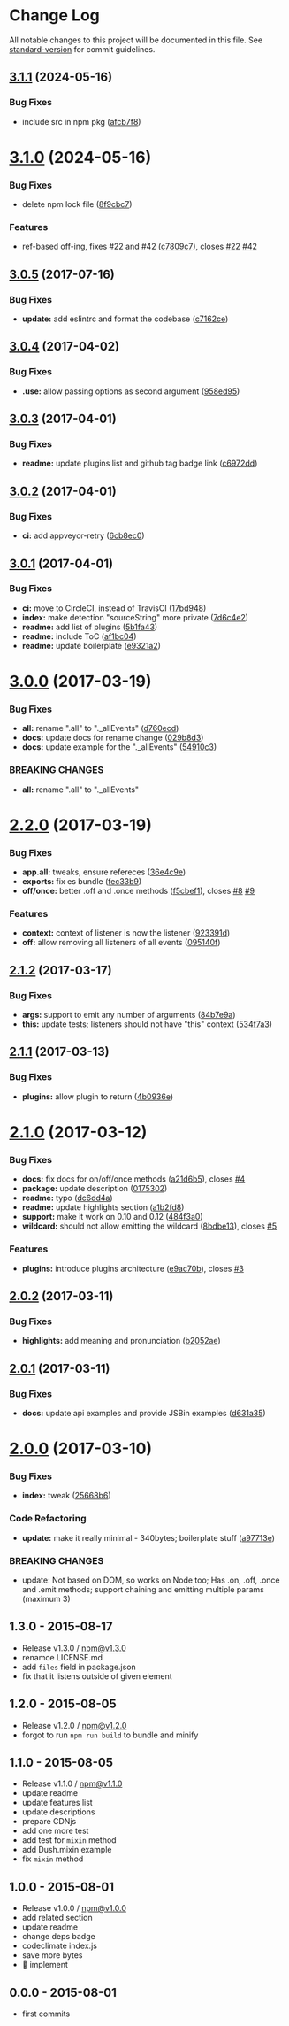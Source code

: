 # Change Log

All notable changes to this project will be documented in this file. See [standard-version](https://github.com/conventional-changelog/standard-version) for commit guidelines.

<a name="3.1.1"></a>
## [3.1.1](https://github.com/tunnckocore/dush/compare/v3.1.0...v3.1.1) (2024-05-16)


### Bug Fixes

* include src in npm pkg ([afcb7f8](https://github.com/tunnckocore/dush/commit/afcb7f8))



<a name="3.1.0"></a>
# [3.1.0](https://github.com/tunnckocore/dush/compare/v3.0.5...v3.1.0) (2024-05-16)


### Bug Fixes

* delete npm lock file ([8f9cbc7](https://github.com/tunnckocore/dush/commit/8f9cbc7))


### Features

* ref-based off-ing, fixes #22 and #42 ([c7809c7](https://github.com/tunnckocore/dush/commit/c7809c7)), closes [#22](https://github.com/tunnckocore/dush/issues/22) [#42](https://github.com/tunnckocore/dush/issues/42)



<a name="3.0.5"></a>
## [3.0.5](https://github.com/tunnckoCore/dush/compare/v3.0.4...v3.0.5) (2017-07-16)


### Bug Fixes

* **update:** add eslintrc and format the codebase ([c7162ce](https://github.com/tunnckoCore/dush/commit/c7162ce))



<a name="3.0.4"></a>
## [3.0.4](https://github.com/tunnckocore/dush/compare/v3.0.3...v3.0.4) (2017-04-02)


### Bug Fixes

* **.use:** allow passing options as second argument ([958ed95](https://github.com/tunnckocore/dush/commit/958ed95))



<a name="3.0.3"></a>
## [3.0.3](https://github.com/tunnckocore/dush/compare/v3.0.2...v3.0.3) (2017-04-01)


### Bug Fixes

* **readme:** update plugins list and github tag badge link ([c6972dd](https://github.com/tunnckocore/dush/commit/c6972dd))



<a name="3.0.2"></a>
## [3.0.2](https://github.com/tunnckocore/dush/compare/v3.0.1...v3.0.2) (2017-04-01)


### Bug Fixes

* **ci:** add appveyor-retry ([6cb8ec0](https://github.com/tunnckocore/dush/commit/6cb8ec0))



<a name="3.0.1"></a>
## [3.0.1](https://github.com/tunnckocore/dush/compare/v3.0.0...v3.0.1) (2017-04-01)


### Bug Fixes

* **ci:** move to CircleCI, instead of TravisCI ([17bd948](https://github.com/tunnckocore/dush/commit/17bd948))
* **index:** make detection "sourceString" more private ([7d6c4e2](https://github.com/tunnckocore/dush/commit/7d6c4e2))
* **readme:** add list of plugins ([5b1fa43](https://github.com/tunnckocore/dush/commit/5b1fa43))
* **readme:** include ToC ([af1bc04](https://github.com/tunnckocore/dush/commit/af1bc04))
* **readme:** update boilerplate ([e9321a2](https://github.com/tunnckocore/dush/commit/e9321a2))



<a name="3.0.0"></a>
# [3.0.0](https://github.com/tunnckocore/dush/compare/v2.2.0...v3.0.0) (2017-03-19)


### Bug Fixes

* **all:** rename ".all" to "._allEvents" ([d760ecd](https://github.com/tunnckocore/dush/commit/d760ecd))
* **docs:** update docs for rename change ([029b8d3](https://github.com/tunnckocore/dush/commit/029b8d3))
* **docs:** update example for the "._allEvents" ([54910c3](https://github.com/tunnckocore/dush/commit/54910c3))


### BREAKING CHANGES

* **all:** rename ".all" to "._allEvents"



<a name="2.2.0"></a>
# [2.2.0](https://github.com/tunnckocore/dush/compare/v2.1.2...v2.2.0) (2017-03-19)


### Bug Fixes

* **app.all:** tweaks, ensure refereces ([36e4c9e](https://github.com/tunnckocore/dush/commit/36e4c9e))
* **exports:** fix es bundle ([fec33b9](https://github.com/tunnckocore/dush/commit/fec33b9))
* **off/once:** better .off and .once methods ([f5cbef1](https://github.com/tunnckocore/dush/commit/f5cbef1)), closes [#8](https://github.com/tunnckocore/dush/issues/8) [#9](https://github.com/tunnckocore/dush/issues/9)


### Features

* **context:** context of listener is now the listener ([923391d](https://github.com/tunnckocore/dush/commit/923391d))
* **off:** allow removing all listeners of all events ([095140f](https://github.com/tunnckocore/dush/commit/095140f))



<a name="2.1.2"></a>
## [2.1.2](https://github.com/tunnckocore/dush/compare/v2.1.1...v2.1.2) (2017-03-17)


### Bug Fixes

* **args:** support to emit any number of arguments ([84b7e9a](https://github.com/tunnckocore/dush/commit/84b7e9a))
* **this:** update tests; listeners should not have "this" context ([534f7a3](https://github.com/tunnckocore/dush/commit/534f7a3))



<a name="2.1.1"></a>
## [2.1.1](https://github.com/tunnckocore/dush/compare/v2.1.0...v2.1.1) (2017-03-13)


### Bug Fixes

* **plugins:** allow plugin to return ([4b0936e](https://github.com/tunnckocore/dush/commit/4b0936e))



<a name="2.1.0"></a>
# [2.1.0](https://github.com/tunnckocore/dush/compare/v2.0.2...v2.1.0) (2017-03-12)


### Bug Fixes

* **docs:** fix docs for on/off/once methods ([a21d6b5](https://github.com/tunnckocore/dush/commit/a21d6b5)), closes [#4](https://github.com/tunnckocore/dush/issues/4)
* **package:** update description ([0175302](https://github.com/tunnckocore/dush/commit/0175302))
* **readme:** typo ([dc6dd4a](https://github.com/tunnckocore/dush/commit/dc6dd4a))
* **readme:** update highlights section ([a1b2fd8](https://github.com/tunnckocore/dush/commit/a1b2fd8))
* **support:** make it work on 0.10 and 0.12 ([484f3a0](https://github.com/tunnckocore/dush/commit/484f3a0))
* **wildcard:** should not allow emitting the wildcard ([8bdbe13](https://github.com/tunnckocore/dush/commit/8bdbe13)), closes [#5](https://github.com/tunnckocore/dush/issues/5)


### Features

* **plugins:** introduce plugins architecture ([e9ac70b](https://github.com/tunnckocore/dush/commit/e9ac70b)), closes [#3](https://github.com/tunnckocore/dush/issues/3)



<a name="2.0.2"></a>
## [2.0.2](https://github.com/tunnckocore/dush/compare/v2.0.1...v2.0.2) (2017-03-11)


### Bug Fixes

* **highlights:** add meaning and pronunciation ([b2052ae](https://github.com/tunnckocore/dush/commit/b2052ae))



<a name="2.0.1"></a>
## [2.0.1](https://github.com/tunnckocore/dush/compare/v2.0.0...v2.0.1) (2017-03-11)


### Bug Fixes

* **docs:** update api examples and provide JSBin examples ([d631a35](https://github.com/tunnckocore/dush/commit/d631a35))



<a name="2.0.0"></a>
# [2.0.0](https://github.com/tunnckocore/dush/compare/v1.3.0...v2.0.0) (2017-03-10)


### Bug Fixes

* **index:** tweak ([25668b6](https://github.com/tunnckocore/dush/commit/25668b6))


### Code Refactoring

* **update:** make it really minimal - 340bytes; boilerplate stuff ([a97713e](https://github.com/tunnckocore/dush/commit/a97713e))


### BREAKING CHANGES

* update: Not based on DOM, so works on Node too; Has .on, .off, .once and .emit methods;
support chaining and emitting multiple params (maximum 3)





## 1.3.0 - 2015-08-17
- Release v1.3.0 / npm@v1.3.0
- renamce LICENSE.md
- add `files` field in package.json
- fix that it listens outside of given element

## 1.2.0 - 2015-08-05
- Release v1.2.0 / npm@v1.2.0
- forgot to run `npm run build` to bundle and minify

## 1.1.0 - 2015-08-05
- Release v1.1.0 / npm@v1.1.0
- update readme
- update features list
- update descriptions
- prepare CDNjs
- add one more test
- add test for `mixin` method
- add Dush.mixin example
- fix `mixin` method

## 1.0.0 - 2015-08-01
- Release v1.0.0 / npm@v1.0.0
- add related section
- update readme
- change deps badge
- codeclimate index.js
- save more bytes
- :clap: implement

## 0.0.0 - 2015-08-01
- first commits